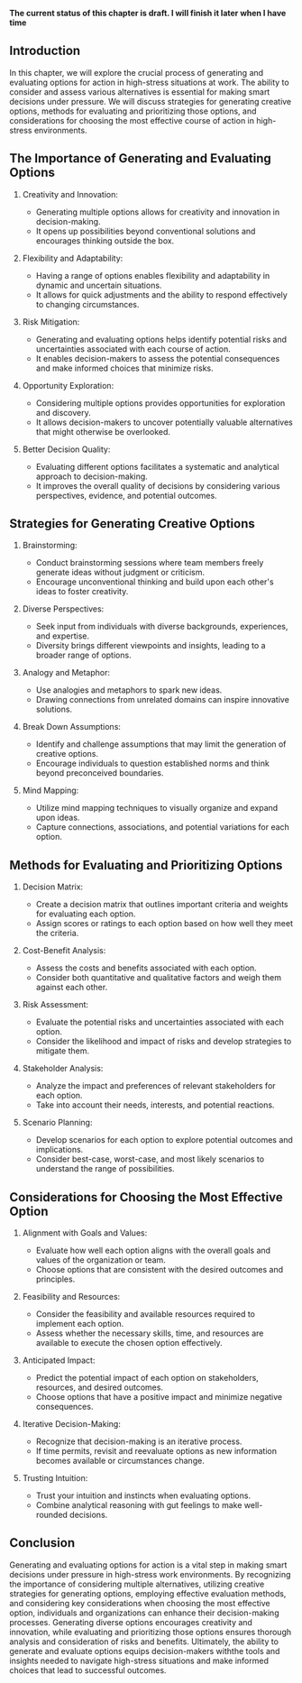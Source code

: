 **The current status of this chapter is draft. I will finish it later when I have time**

Introduction
------------

In this chapter, we will explore the crucial process of generating and evaluating options for action in high-stress situations at work. The ability to consider and assess various alternatives is essential for making smart decisions under pressure. We will discuss strategies for generating creative options, methods for evaluating and prioritizing those options, and considerations for choosing the most effective course of action in high-stress environments.

The Importance of Generating and Evaluating Options
---------------------------------------------------

1. Creativity and Innovation:

   * Generating multiple options allows for creativity and innovation in decision-making.
   * It opens up possibilities beyond conventional solutions and encourages thinking outside the box.
2. Flexibility and Adaptability:

   * Having a range of options enables flexibility and adaptability in dynamic and uncertain situations.
   * It allows for quick adjustments and the ability to respond effectively to changing circumstances.
3. Risk Mitigation:

   * Generating and evaluating options helps identify potential risks and uncertainties associated with each course of action.
   * It enables decision-makers to assess the potential consequences and make informed choices that minimize risks.
4. Opportunity Exploration:

   * Considering multiple options provides opportunities for exploration and discovery.
   * It allows decision-makers to uncover potentially valuable alternatives that might otherwise be overlooked.
5. Better Decision Quality:

   * Evaluating different options facilitates a systematic and analytical approach to decision-making.
   * It improves the overall quality of decisions by considering various perspectives, evidence, and potential outcomes.

Strategies for Generating Creative Options
------------------------------------------

1. Brainstorming:

   * Conduct brainstorming sessions where team members freely generate ideas without judgment or criticism.
   * Encourage unconventional thinking and build upon each other's ideas to foster creativity.
2. Diverse Perspectives:

   * Seek input from individuals with diverse backgrounds, experiences, and expertise.
   * Diversity brings different viewpoints and insights, leading to a broader range of options.
3. Analogy and Metaphor:

   * Use analogies and metaphors to spark new ideas.
   * Drawing connections from unrelated domains can inspire innovative solutions.
4. Break Down Assumptions:

   * Identify and challenge assumptions that may limit the generation of creative options.
   * Encourage individuals to question established norms and think beyond preconceived boundaries.
5. Mind Mapping:

   * Utilize mind mapping techniques to visually organize and expand upon ideas.
   * Capture connections, associations, and potential variations for each option.

Methods for Evaluating and Prioritizing Options
-----------------------------------------------

1. Decision Matrix:

   * Create a decision matrix that outlines important criteria and weights for evaluating each option.
   * Assign scores or ratings to each option based on how well they meet the criteria.
2. Cost-Benefit Analysis:

   * Assess the costs and benefits associated with each option.
   * Consider both quantitative and qualitative factors and weigh them against each other.
3. Risk Assessment:

   * Evaluate the potential risks and uncertainties associated with each option.
   * Consider the likelihood and impact of risks and develop strategies to mitigate them.
4. Stakeholder Analysis:

   * Analyze the impact and preferences of relevant stakeholders for each option.
   * Take into account their needs, interests, and potential reactions.
5. Scenario Planning:

   * Develop scenarios for each option to explore potential outcomes and implications.
   * Consider best-case, worst-case, and most likely scenarios to understand the range of possibilities.

Considerations for Choosing the Most Effective Option
-----------------------------------------------------

1. Alignment with Goals and Values:

   * Evaluate how well each option aligns with the overall goals and values of the organization or team.
   * Choose options that are consistent with the desired outcomes and principles.
2. Feasibility and Resources:

   * Consider the feasibility and available resources required to implement each option.
   * Assess whether the necessary skills, time, and resources are available to execute the chosen option effectively.
3. Anticipated Impact:

   * Predict the potential impact of each option on stakeholders, resources, and desired outcomes.
   * Choose options that have a positive impact and minimize negative consequences.
4. Iterative Decision-Making:

   * Recognize that decision-making is an iterative process.
   * If time permits, revisit and reevaluate options as new information becomes available or circumstances change.
5. Trusting Intuition:

   * Trust your intuition and instincts when evaluating options.
   * Combine analytical reasoning with gut feelings to make well-rounded decisions.

Conclusion
----------

Generating and evaluating options for action is a vital step in making smart decisions under pressure in high-stress work environments. By recognizing the importance of considering multiple alternatives, utilizing creative strategies for generating options, employing effective evaluation methods, and considering key considerations when choosing the most effective option, individuals and organizations can enhance their decision-making processes. Generating diverse options encourages creativity and innovation, while evaluating and prioritizing those options ensures thorough analysis and consideration of risks and benefits. Ultimately, the ability to generate and evaluate options equips decision-makers withthe tools and insights needed to navigate high-stress situations and make informed choices that lead to successful outcomes.
